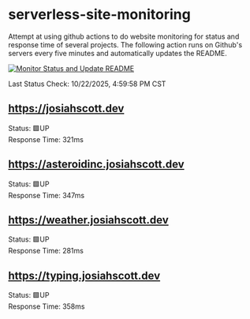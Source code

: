 # serverless-site-monitoring
Attempt at using github actions to do website monitoring for status and response time of several projects. The following action runs on Github's servers every five minutes and automatically updates the README.  

[![Monitor Status and Update README](https://github.com/JosiahSco/serverless-site-monitoring/actions/workflows/monitor.yaml/badge.svg)](https://github.com/JosiahSco/serverless-site-monitoring/actions/workflows/monitor.yaml)

Last Status Check: 10/22/2025, 4:59:58 PM CST

## https://josiahscott.dev
Status: 🟩UP  
Response Time: 321ms

## https://asteroidinc.josiahscott.dev
Status: 🟩UP  
Response Time: 347ms

## https://weather.josiahscott.dev
Status: 🟩UP  
Response Time: 281ms

## https://typing.josiahscott.dev
Status: 🟩UP  
Response Time: 358ms

